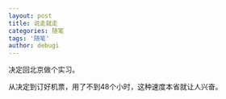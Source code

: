 ```yaml
---
layout: post
title: 说走就走
categories: 随笔
tags: '随笔'
author: debugi
---
```


决定回北京做个实习。  

从决定到订好机票，用了不到48个小时，这种速度本省就让人兴奋。  


